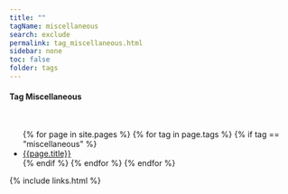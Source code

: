 ```yaml
---
title: ""
tagName: miscellaneous
search: exclude
permalink: tag_miscellaneous.html
sidebar: none
toc: false
folder: tags
---
```

<!-- {% include taglogic.html %} -->
<h4>Tag Miscellaneous</h4>
<br/>
<ul>
{% for page in site.pages %}
{% for tag in page.tags %}
{% if tag == "miscellaneous" %}
<li><a href="{{page.url | remove: "/" }}">{{page.title}}</a></li>
{% endif %}
{% endfor %}
{% endfor %}
</ul>
{% include links.html %}